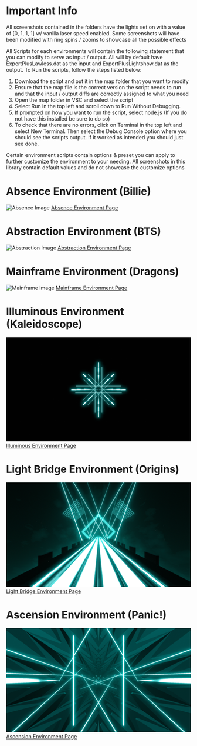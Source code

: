 # Important Info

All screenshots contained in the folders have the lights set on with a value of [0, 1, 1, 1] w/ vanilla laser speed enabled. Some screenshots will have been modified with ring spins / zooms to showcase all the possible effects

All Scripts for each environments will contain the following statement that you can modify to serve as input / output. All will by default have ExpertPlusLawless.dat as the input and ExpertPlusLightshow.dat as the output. To Run the scripts, follow the steps listed below:

1. Download the script and put it in the map folder that you want to modify
2. Ensure that the map file is the correct version the script needs to run and that the input / output diffs are correctly assigned to what you need
3. Open the map folder in VSC and select the script
4. Select Run in the top left and scroll down to Run Without Debugging.
5. If prompted on how you want to run the script, select node.js (If you do not have this installed be sure to do so)
6. To check that there are no errors, click on Terminal in the top left and select New Terminal. Then select the Debug Console option where you should see the scripts output. If it worked as intended you should just see done.

Certain environment scripts contain options & preset you can apply to further customize the environment to your needing. All screenshots in this library contain default values and do not showcase the customize options

# Absence Environment (Billie)
![Absence Image](https://github.com/Phoenix-BS/BSCEL/blob/main/Environments/Billie%20Platform/Absence%20(Billie)/Absence.png)
[Absence Environment Page](https://github.com/Phoenix-BS/BSCEL/tree/main/Environments/Billie%20Platform/Absence%20(Billie))
# Abstraction Environment (BTS)
![Abstraction Image](https://github.com/Phoenix-BS/BSCEL/blob/main/Environments/BTS%20Platform/Abstraction%20(BTS)/Abstraction.png)
[Abstraction Environment Page](https://github.com/Phoenix-BS/BSCEL/tree/main/Environments/BTS%20Platform/Abstraction%20(BTS))
# Mainframe Environment (Dragons)
![Mainframe Image](https://github.com/Phoenix-BS/BSCEL/blob/main/Environments/Dragons%20Platform/Mainframe%20(Dragons)/Mainframe.png)
[Mainframe Environment Page](https://github.com/Phoenix-BS/BSCEL/tree/main/Environments/Dragons%20Platform/Mainframe%20(Dragons))
# Illuminous Environment (Kaleidoscope)
![Illuminous Image](https://github.com/Phoenix-BS/BSCEL/blob/main/Environments/Kaleidoscope%20Platform/Illuminous%20(Kaleidoscope)/Illuminous.png)
[Illuminous Environment Page](https://github.com/Phoenix-BS/BSCEL/tree/main/Environments/Kaleidoscope%20Platform/Illuminous%20(Kaleidoscope))
# Light Bridge Environment (Origins)
![Light Bridge Image](https://github.com/Phoenix-BS/BSCEL/blob/main/Environments/Origins%20Platform/LightBridge%20(Origins)/Light%20Bridge.png)
[Light Bridge Environment Page](https://github.com/Phoenix-BS/BSCEL/tree/main/Environments/Origins%20Platform/LightBridge%20(Origins))
# Ascension Environment (Panic!)
![Ascension Image](https://github.com/Phoenix-BS/BSCEL/blob/main/Environments/Panic!%20Platform/Ascension%20(Panic)/Ascension.png)
[Ascension Environment Page](https://github.com/Phoenix-BS/BSCEL/tree/main/Environments/Panic!%20Platform/Ascension%20(Panic))